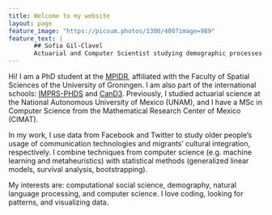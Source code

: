 ```yaml
---
title: Welcome to my website
layout: page
feature_image: "https://picsum.photos/1300/400?image=989"
feature_text: |
       ## Sofia Gil-Clavel
       Actuarial and Computer Scientist studying demographic processes.
---
```


Hi! I am a PhD student at the [MPIDR](https://www.demogr.mpg.de/en/institute/staff_directory_1899/beatriz_sofa_gil_3775.htm), affiliated with the Faculty of Spatial Sciences of the University of Groningen. I am also part of the international schools: [IMPRS-PHDS](https://www.imprs-phds.mpg.de/) and [CanD3](https://www.mcgill.ca/cand3/). Previously, I studied actuarial science at the National Autonomous University of Mexico (UNAM), and I have a MSc in Computer Science from the Mathematical Research Center of Mexico (CIMAT).

In my work, I use data from Facebook and Twitter to study older people’s usage of communication technologies and migrants’ cultural integration, respectively. I combine techniques from computer science (e.g. machine learning and metaheuristics) with statistical methods (generalized linear models, survival analysis, bootstrapping). 

My interests are: computational social science, demography, natural language processing, and computer science. I love coding, looking for patterns, and visualizing data.


